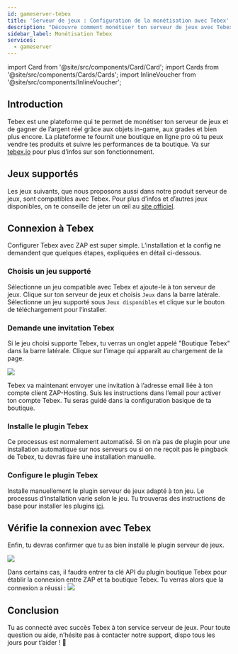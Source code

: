 ```yaml
---
id: gameserver-tebex
title: 'Serveur de jeux : Configuration de la monétisation avec Tebex'
description: "Découvre comment monétiser ton serveur de jeux avec Tebex et booster tes revenus grâce aux ventes in-game et aux grades → En savoir plus maintenant"
sidebar_label: Monétisation Tebex
services:
  - gameserver
---
```


import Card from '@site/src/components/Card/Card';
import Cards from '@site/src/components/Cards/Cards';
import InlineVoucher from '@site/src/components/InlineVoucher';

## Introduction

Tebex est une plateforme qui te permet de monétiser ton serveur de jeux et de gagner de l’argent réel grâce aux objets in-game, aux grades et bien plus encore. La plateforme te fournit une boutique en ligne pro où tu peux vendre tes produits et suivre les performances de ta boutique. Va sur [tebex.io](https://affiliate.tebex.io/r/690a6731-fee1-4054-84e1-30c26729403a) pour plus d’infos sur son fonctionnement.

<InlineVoucher />

## Jeux supportés

Les jeux suivants, que nous proposons aussi dans notre produit serveur de jeux, sont compatibles avec Tebex. Pour plus d’infos et d’autres jeux disponibles, on te conseille de jeter un œil au [site officiel](https://www.tebex.io/game-servers).

<Cards>
  <Card title="ARK" description="Placeholder" link="https://www.tebex.io/pricing-for-game-servers/ark" image="https://screensaver01.zap-hosting.com/index.php/s/qnWELD8ik9srBDG/preview"/>
  <Card title="CS:GO" description="Placeholder" link="https://www.tebex.io/pricing-for-game-servers/csgo" image="https://screensaver01.zap-hosting.com/index.php/s/RojGnj9TcpGSdzm/preview"/>
  <Card title="Minecraft" description="Placeholder" link="https://www.tebex.io/pricing-for-game-servers/minecraft" image="https://screensaver01.zap-hosting.com/index.php/s/e6BtaFzTZ7czqXy/preview"/>
  <Card title="FiveM" description="Placeholder" link="https://www.tebex.io/pricing-for-game-servers/fivem" image="https://screensaver01.zap-hosting.com/index.php/s/PQKfzYiMAmSjXNz/preview"/>
  <Card title="Hurtworld" description="Placeholder" link="https://www.tebex.io/pricing-for-game-servers/hurtworld" image="https://screensaver01.zap-hosting.com/index.php/s/EJpzMG9gHL4fe5W/preview"/>
  <Card title="Rust" description="Placeholder" link="https://www.tebex.io/pricing-for-game-servers/rust" image="https://screensaver01.zap-hosting.com/index.php/s/G82jnYsbexscj5W/preview"/>
  <Card title="Space Engineers" description="Placeholder" link="https://zap-hosting.com/guides/docs/spaceengineers-firststeps-dashboard" image="https://screensaver01.zap-hosting.com/index.php/s/wgp2Jofo2BTkcR9/preview"/>
  <Card title="Team Fortress 2" description="Placeholder" link="https://zap-hosting.com/guides/docs/tf2-firststeps-dashboard" image="https://screensaver01.zap-hosting.com/index.php/s/PPRN8qRJDBjEzmG/preview"/>
  <Card title="Unturned" description="Placeholder" link="https://www.tebex.io/pricing-for-game-servers/7-days-to-die" image="https://screensaver01.zap-hosting.com/index.php/s/GTxekqqTxQyttDS/preview"/>
  <Card title="Garry's Mod" description="Placeholder" link="https://zap-hosting.com/guides/docs/gmod-firststeps-dashboard" image="https://screensaver01.zap-hosting.com/index.php/s/LddW8FyQ2ZKKTzN/preview"/>
</Cards>

## Connexion à Tebex

Configurer Tebex avec ZAP est super simple. L’installation et la config ne demandent que quelques étapes, expliquées en détail ci-dessous.

### Choisis un jeu supporté

Sélectionne un jeu compatible avec Tebex et ajoute-le à ton serveur de jeux. Clique sur ton serveur de jeux et choisis `Jeux` dans la barre latérale. Sélectionne un jeu supporté sous `Jeux disponibles` et clique sur le bouton de téléchargement pour l’installer.

### Demande une invitation Tebex

Si le jeu choisi supporte Tebex, tu verras un onglet appelé "Boutique Tebex" dans la barre latérale. Clique sur l’image qui apparaît au chargement de la page.

![](https://screensaver01.zap-hosting.com/index.php/s/SztAWeeNX8fx5kF/preview)

Tebex va maintenant envoyer une invitation à l’adresse email liée à ton compte client ZAP-Hosting. Suis les instructions dans l’email pour activer ton compte Tebex. Tu seras guidé dans la configuration basique de ta boutique.

### Installe le plugin Tebex

Ce processus est normalement automatisé. Si on n’a pas de plugin pour une installation automatique sur nos serveurs ou si on ne reçoit pas le pingback de Tebex, tu devras faire une installation manuelle.

### Configure le plugin Tebex

Installe manuellement le plugin serveur de jeux adapté à ton jeu. Le processus d’installation varie selon le jeu. Tu trouveras des instructions de base pour installer les plugins [ici](https://docs.tebex.io/store/integrating-with-your-game-server-or-website/minecraft-java-edition).

## Vérifie la connexion avec Tebex

Enfin, tu devras confirmer que tu as bien installé le plugin serveur de jeux.

![](https://screensaver01.zap-hosting.com/index.php/s/DkDtPMtij2QTKGS/preview)

Dans certains cas, il faudra entrer ta clé API du plugin boutique Tebex pour établir la connexion entre ZAP et ta boutique Tebex. Tu verras alors que la connexion a réussi :
![](https://screensaver01.zap-hosting.com/index.php/s/4YS2SwHfSTgn4DE/preview)

## Conclusion

Tu as connecté avec succès Tebex à ton service serveur de jeux. Pour toute question ou aide, n’hésite pas à contacter notre support, dispo tous les jours pour t’aider ! 🙂

<InlineVoucher />